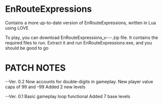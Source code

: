 # EnRouteExpressions
 Contains a more up-to-date version of EnRouteExpressions, written in Lua using LOVE

To play, you can download EnRouteExpressions_v---.zip file. It contains the required files to run. Extract it and run EnRouteExpressions.exe, and you should be good to go


# PATCH NOTES

--Ver. 0.2
Now accounts for double-digits in gameplay. 
New player value caps of 99 and -99
Added 2 new levels

--Ver. 0.1
Basic gameplay loop functional
Added 7 base levels

